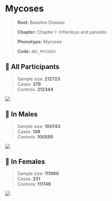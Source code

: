 # Mycoses

> **Root:** Baseline Disease  

> **Chapter:** Chapter I- Infectious and parasitic  

> **Phenotype:** Mycoses  

> **Code:** `AB1_MYCOSES`

## 🧪 All Participants  
> Sample size: **212723**  
> Cases: **379**  
> Controls: **212344**
<img src="/Disease/Figures/ALL/Baseline/AB1_MYCOSES.png"/>
<CsvTable src="/public/Disease/Data/ALL/Baseline/LG_AB1_MYCOSES.csv" label="🔍 View full results" />

## 👨 In Males  
> Sample size: **100743**  
> Cases: **148**  
> Controls: **100595**
<img src="/Disease/Figures/Male/Baseline/AB1_MYCOSES.png"/>
<CsvTable src="/public/Disease/Data/Male/Baseline/LG_AB1_MYCOSES.csv" label="🔍 View full results" />

## 👩 In Females  
> Sample size: **111980**  
> Cases: **231**  
> Controls: **111749**
<img src="/Disease/Figures/Female/Baseline/AB1_MYCOSES.png"/>
<CsvTable src="/public/Disease/Data/Female/Baseline/LG_AB1_MYCOSES.csv" label="🔍 View full results" />
